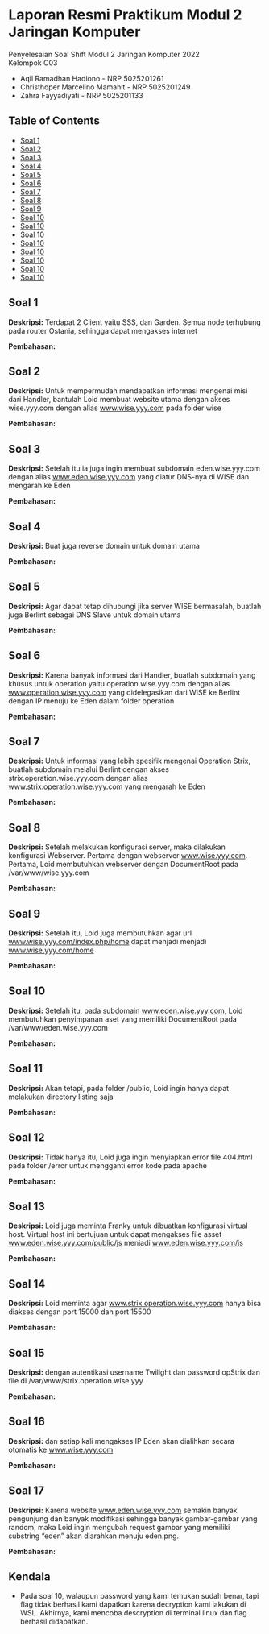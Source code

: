 # Laporan Resmi Praktikum Modul 2 Jaringan Komputer

Penyelesaian Soal Shift Modul 2 Jaringan Komputer 2022 <br>
Kelompok C03
- Aqil Ramadhan Hadiono - NRP 5025201261
- Christhoper Marcelino Mamahit - NRP 5025201249
- Zahra Fayyadiyati - NRP 5025201133

## Table of Contents
* [Soal 1](#soal-1)
* [Soal 2](#soal-2)
* [Soal 3](#soal-3)
* [Soal 4](#soal-4)
* [Soal 5](#soal-5)
* [Soal 6](#soal-6)
* [Soal 7](#soal-7)
* [Soal 8](#soal-8)
* [Soal 9](#soal-9)
* [Soal 10](#soal-10)
* [Soal 10](#soal-11)
* [Soal 10](#soal-12)
* [Soal 10](#soal-13)
* [Soal 10](#soal-14)
* [Soal 10](#soal-15)
* [Soal 10](#soal-16)
* [Soal 10](#soal-17)

## Soal 1
**Deskripsi:**
Terdapat 2 Client yaitu SSS, dan Garden. Semua node terhubung pada router Ostania, sehingga dapat mengakses internet 

**Pembahasan:**

## Soal 2
**Deskripsi:**
Untuk mempermudah mendapatkan informasi mengenai misi dari Handler, bantulah Loid membuat website utama dengan akses wise.yyy.com dengan alias www.wise.yyy.com pada folder wise

**Pembahasan:**

## Soal 3
**Deskripsi:**
Setelah itu ia juga ingin membuat subdomain eden.wise.yyy.com dengan alias www.eden.wise.yyy.com yang diatur DNS-nya di WISE dan mengarah ke Eden 

**Pembahasan:**

## Soal 4
**Deskripsi:**
Buat juga reverse domain untuk domain utama

**Pembahasan:**


## Soal 5
**Deskripsi:**
Agar dapat tetap dihubungi jika server WISE bermasalah, buatlah juga Berlint sebagai DNS Slave untuk domain utama 

**Pembahasan:**

## Soal 6
**Deskripsi:**
Karena banyak informasi dari Handler, buatlah subdomain yang khusus untuk operation yaitu operation.wise.yyy.com dengan alias www.operation.wise.yyy.com yang didelegasikan dari WISE ke Berlint dengan IP menuju ke Eden dalam folder operation

**Pembahasan:**

## Soal 7
**Deskripsi:**
Untuk informasi yang lebih spesifik mengenai Operation Strix, buatlah subdomain melalui Berlint dengan akses strix.operation.wise.yyy.com dengan alias www.strix.operation.wise.yyy.com yang mengarah ke Eden

**Pembahasan:**


## Soal 8
**Deskripsi:**
Setelah melakukan konfigurasi server, maka dilakukan konfigurasi Webserver. Pertama dengan webserver www.wise.yyy.com. Pertama, Loid membutuhkan webserver dengan DocumentRoot pada /var/www/wise.yyy.com

**Pembahasan:**


## Soal 9
**Deskripsi:**
Setelah itu, Loid juga membutuhkan agar url www.wise.yyy.com/index.php/home dapat menjadi menjadi www.wise.yyy.com/home

**Pembahasan:**

## Soal 10
**Deskripsi:**
Setelah itu, pada subdomain www.eden.wise.yyy.com, Loid membutuhkan penyimpanan aset yang memiliki DocumentRoot pada /var/www/eden.wise.yyy.com

**Pembahasan:**

## Soal 11
**Deskripsi:**
Akan tetapi, pada folder /public, Loid ingin hanya dapat melakukan directory listing saja

**Pembahasan:**

## Soal 12
**Deskripsi:**
Tidak hanya itu, Loid juga ingin menyiapkan error file 404.html pada folder /error untuk mengganti error kode pada apache

**Pembahasan:**

## Soal 13
**Deskripsi:**
Loid juga meminta Franky untuk dibuatkan konfigurasi virtual host. Virtual host ini bertujuan untuk dapat mengakses file asset www.eden.wise.yyy.com/public/js menjadi www.eden.wise.yyy.com/js

**Pembahasan:**

## Soal 14
**Deskripsi:**
Loid meminta agar www.strix.operation.wise.yyy.com hanya bisa diakses dengan port 15000 dan port 15500

**Pembahasan:**

## Soal 15
**Deskripsi:**
dengan autentikasi username Twilight dan password opStrix dan file di /var/www/strix.operation.wise.yyy

**Pembahasan:**

## Soal 16
**Deskripsi:**
dan setiap kali mengakses IP Eden akan dialihkan secara otomatis ke www.wise.yyy.com

**Pembahasan:**

## Soal 17
**Deskripsi:**
Karena website www.eden.wise.yyy.com semakin banyak pengunjung dan banyak modifikasi sehingga banyak gambar-gambar yang random, maka Loid ingin mengubah request gambar yang memiliki substring “eden” akan diarahkan menuju eden.png.

**Pembahasan:**

## Kendala
- Pada soal 10, walaupun password yang kami temukan sudah benar, tapi flag tidak berhasil kami dapatkan karena decryption kami lakukan di WSL. Akhirnya, kami mencoba descryption di terminal linux dan flag berhasil didapatkan.

